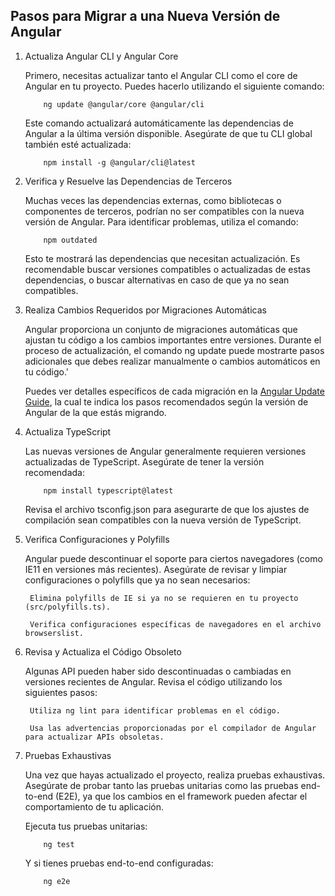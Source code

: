 ## Pasos para Migrar a una Nueva Versión de Angular

1. Actualiza Angular CLI y Angular Core

    Primero, necesitas actualizar tanto el Angular CLI como el core de Angular en tu proyecto. Puedes hacerlo utilizando el siguiente comando:

    ```
        ng update @angular/core @angular/cli
    ```

    Este comando actualizará automáticamente las dependencias de Angular a la última versión disponible. Asegúrate de que tu CLI global también esté actualizada:

    ```
        npm install -g @angular/cli@latest
    ```

2. Verifica y Resuelve las Dependencias de Terceros

    Muchas veces las dependencias externas, como bibliotecas o componentes de terceros, podrían no ser compatibles con la nueva versión de Angular. Para identificar problemas, utiliza el comando:

    ```
        npm outdated
    ```

    Esto te mostrará las dependencias que necesitan actualización. Es recomendable buscar versiones compatibles o actualizadas de estas dependencias, o buscar alternativas en caso de que ya no sean compatibles.

3.  Realiza Cambios Requeridos por Migraciones Automáticas

    Angular proporciona un conjunto de migraciones automáticas que ajustan tu código a los cambios importantes entre versiones. Durante el proceso de actualización, el comando ng update puede mostrarte pasos adicionales que debes realizar manualmente o cambios automáticos en tu código.'

    Puedes ver detalles específicos de cada migración en la [Angular Update Guide](https://angular.dev/update-guide), la cual te indica los pasos recomendados según la versión de Angular de la que estás migrando.

4. Actualiza TypeScript

    Las nuevas versiones de Angular generalmente requieren versiones actualizadas de TypeScript. Asegúrate de tener la versión recomendada:

    ```
        npm install typescript@latest
    ```

    Revisa el archivo tsconfig.json para asegurarte de que los ajustes de compilación sean compatibles con la nueva versión de TypeScript.

5. Verifica Configuraciones y Polyfills

    Angular puede descontinuar el soporte para ciertos navegadores (como IE11 en versiones más recientes). Asegúrate de revisar y limpiar configuraciones o polyfills que ya no sean necesarios:

        Elimina polyfills de IE si ya no se requieren en tu proyecto (src/polyfills.ts).
        
        Verifica configuraciones específicas de navegadores en el archivo browserslist.

6. Revisa y Actualiza el Código Obsoleto

    Algunas API pueden haber sido descontinuadas o cambiadas en versiones recientes de Angular. Revisa el código utilizando los siguientes pasos:

        Utiliza ng lint para identificar problemas en el código.
        
        Usa las advertencias proporcionadas por el compilador de Angular para actualizar APIs obsoletas.

7. Pruebas Exhaustivas

    Una vez que hayas actualizado el proyecto, realiza pruebas exhaustivas. Asegúrate de probar tanto las pruebas unitarias como las pruebas end-to-end (E2E), ya que los cambios en el framework pueden afectar el comportamiento de tu aplicación.

    Ejecuta tus pruebas unitarias:

    ```
        ng test
    ```

    Y si tienes pruebas end-to-end configuradas:

    ```
        ng e2e
    ```

    